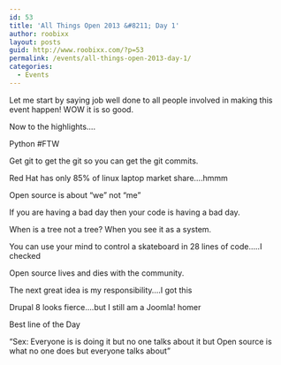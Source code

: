 ```yaml
---
id: 53
title: 'All Things Open 2013 &#8211; Day 1'
author: roobixx
layout: posts
guid: http://www.roobixx.com/?p=53
permalink: /events/all-things-open-2013-day-1/
categories:
  - Events
---
```

Let me start by saying job well done to all people involved in making this event happen! WOW it is so good.

Now to the highlights&#8230;.

Python #FTW

Get git to get the git so you can get the git commits.

Red Hat has only 85% of linux laptop market share&#8230;.hmmm

Open source is about &#8220;we&#8221; not &#8220;me&#8221;

If you are having a bad day then your code is having a bad day.

When is a tree not a tree? When you see it as a system.

You can use your mind to control a skateboard in 28 lines of code&#8230;..I checked

Open source lives and dies with the community.

The next great idea is my responsibility&#8230;.I got this

Drupal 8 looks fierce&#8230;.but I still am a Joomla! homer

Best line of the Day

&#8220;Sex: Everyone is is doing it but no one talks about it but Open source is what no one does but everyone talks about&#8221;

&nbsp;

&nbsp;

&nbsp;
